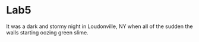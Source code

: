 # Lab5

It was a dark and stormy night in Loudonville, NY when all of the sudden the walls starting oozing green slime. 
